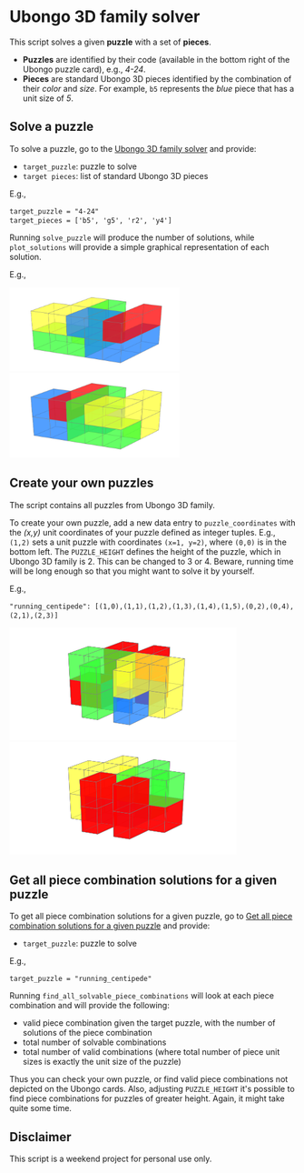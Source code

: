 # Ubongo 3D family solver

This script solves a given **puzzle** with a set of **pieces**.

+ **Puzzles** are identified by their code (available in the bottom right of the Ubongo puzzle card), e.g., *4-24*.
+ **Pieces** are standard Ubongo 3D pieces identified by the combination of their *color* and *size*. For example, `b5` represents the *blue* piece that has a unit size of *5*.

## Solve a puzzle

To solve a puzzle, go to the <a href='#solver'>Ubongo 3D family solver</a> and provide:

+ `target_puzzle`: puzzle to solve
+ `target pieces`: list of standard Ubongo 3D pieces

    
E.g., 

```
target_puzzle = "4-24"
target_pieces = ['b5', 'g5', 'r2', 'y4']
```

Running `solve_puzzle` will produce the number of solutions, while `plot_solutions` will provide a simple graphical representation of each solution.

E.g.,

<img src="sample_solution.png" alt="solution#1 for 4-24" width="300"/>
<img src="sample_solution2.png" alt="solution#2 for 4-24" width="300"/>

## Create your own puzzles

The script contains all puzzles from Ubongo 3D family.

To create your own puzzle, add a new data entry to `puzzle_coordinates` with the *(x,y)* unit coordinates of your puzzle defined as integer tuples. E.g., `(1,2)` sets a unit puzzle with coordinates `(x=1, y=2)`, where `(0,0)` is in the bottom left. The `PUZZLE_HEIGHT` defines the height of the puzzle, which in Ubongo 3D family is 2. This can be changed to 3 or 4. Beware, running time will be long enough so that you might want to solve it by yourself.

E.g.,

```
"running_centipede": [(1,0),(1,1),(1,2),(1,3),(1,4),(1,5),(0,2),(0,4),(2,1),(2,3)]
```

<img src="custom_puzzle1.png" alt="running_centipede#1" width="400"/>
<img src="custom_puzzle2.png" alt="running_centipede#1" width="400"/>

## Get all piece combination solutions for a given puzzle 

To get all piece combination solutions for a given puzzle, go to <a href='#finder'>Get all piece combination solutions for a given puzzle</a> and provide:

+ `target_puzzle`: puzzle to solve
    
E.g.,

```
target_puzzle = "running_centipede"
```

Running `find_all_solvable_piece_combinations` will look at each piece combination and will provide the following:
+ valid piece combination given the target puzzle, with the number of solutions of the piece combination
+ total number of solvable combinations
+ total number of valid combinations (where total number of piece unit sizes is exactly the unit size of the puzzle)

Thus you can check your own puzzle, or find valid piece combinations not depicted on the Ubongo cards.
Also, adjusting `PUZZLE_HEIGHT` it's possible to find piece combinations for puzzles of greater height. Again, it might take quite some time.   


## Disclaimer

This script is a weekend project for personal use only.
